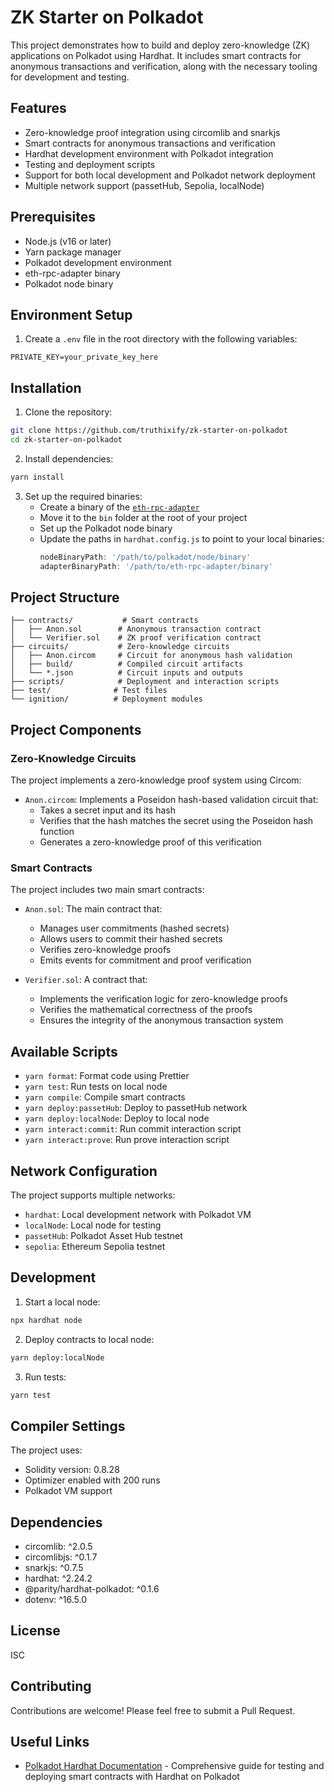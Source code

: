 # ZK Starter on Polkadot

This project demonstrates how to build and deploy zero-knowledge (ZK) applications on Polkadot using Hardhat. It includes smart contracts for anonymous transactions and verification, along with the necessary tooling for development and testing.

## Features

- Zero-knowledge proof integration using circomlib and snarkjs
- Smart contracts for anonymous transactions and verification
- Hardhat development environment with Polkadot integration
- Testing and deployment scripts
- Support for both local development and Polkadot network deployment
- Multiple network support (passetHub, Sepolia, localNode)

## Prerequisites

- Node.js (v16 or later)
- Yarn package manager
- Polkadot development environment
- eth-rpc-adapter binary
- Polkadot node binary

## Environment Setup

1. Create a `.env` file in the root directory with the following variables:
```env
PRIVATE_KEY=your_private_key_here
```

## Installation

1. Clone the repository:
```bash
git clone https://github.com/truthixify/zk-starter-on-polkadot
cd zk-starter-on-polkadot
```

2. Install dependencies:
```bash
yarn install
```

3. Set up the required binaries:
   - Create a binary of the [`eth-rpc-adapter`](https://github.com/paritytech/polkadot-sdk/tree/master/substrate/frame/revive/rpc)
   - Move it to the `bin` folder at the root of your project
   - Set up the Polkadot node binary
   - Update the paths in `hardhat.config.js` to point to your local binaries:
     ```js
     nodeBinaryPath: '/path/to/polkadot/node/binary'
     adapterBinaryPath: '/path/to/eth-rpc-adapter/binary'
     ```

## Project Structure

```
├── contracts/           # Smart contracts
│   ├── Anon.sol        # Anonymous transaction contract
│   └── Verifier.sol    # ZK proof verification contract
├── circuits/           # Zero-knowledge circuits
│   ├── Anon.circom     # Circuit for anonymous hash validation
│   ├── build/          # Compiled circuit artifacts
│   └── *.json          # Circuit inputs and outputs
├── scripts/            # Deployment and interaction scripts
├── test/              # Test files
└── ignition/          # Deployment modules
```

## Project Components

### Zero-Knowledge Circuits
The project implements a zero-knowledge proof system using Circom:

- `Anon.circom`: Implements a Poseidon hash-based validation circuit that:
  - Takes a secret input and its hash
  - Verifies that the hash matches the secret using the Poseidon hash function
  - Generates a zero-knowledge proof of this verification

### Smart Contracts
The project includes two main smart contracts:

- `Anon.sol`: The main contract that:
  - Manages user commitments (hashed secrets)
  - Allows users to commit their hashed secrets
  - Verifies zero-knowledge proofs
  - Emits events for commitment and proof verification

- `Verifier.sol`: A contract that:
  - Implements the verification logic for zero-knowledge proofs
  - Verifies the mathematical correctness of the proofs
  - Ensures the integrity of the anonymous transaction system

## Available Scripts

- `yarn format`: Format code using Prettier
- `yarn test`: Run tests on local node
- `yarn compile`: Compile smart contracts
- `yarn deploy:passetHub`: Deploy to passetHub network
- `yarn deploy:localNode`: Deploy to local node
- `yarn interact:commit`: Run commit interaction script
- `yarn interact:prove`: Run prove interaction script

## Network Configuration

The project supports multiple networks:

- `hardhat`: Local development network with Polkadot VM
- `localNode`: Local node for testing
- `passetHub`: Polkadot Asset Hub testnet
- `sepolia`: Ethereum Sepolia testnet

## Development

1. Start a local node:
```bash
npx hardhat node
```

2. Deploy contracts to local node:
```bash
yarn deploy:localNode
```

3. Run tests:
```bash
yarn test
```

## Compiler Settings

The project uses:
- Solidity version: 0.8.28
- Optimizer enabled with 200 runs
- Polkadot VM support

## Dependencies

- circomlib: ^2.0.5
- circomlibjs: ^0.1.7
- snarkjs: ^0.7.5
- hardhat: ^2.24.2
- @parity/hardhat-polkadot: ^0.1.6
- dotenv: ^16.5.0

## License

ISC

## Contributing

Contributions are welcome! Please feel free to submit a Pull Request.

## Useful Links

- [Polkadot Hardhat Documentation](https://papermoonio.github.io/polkadot-mkdocs/tutorials/smart-contracts/launch-your-first-project/test-and-deploy-with-hardhat/) - Comprehensive guide for testing and deploying smart contracts with Hardhat on Polkadot
